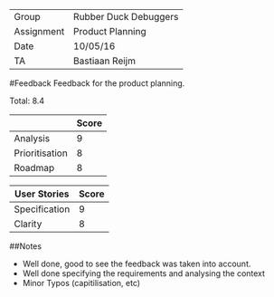 |      |            |
|------|------------|
|Group | Rubber Duck Debuggers |
|Assignment|Product Planning|
|Date|10/05/16|
|TA|Bastiaan Reijm|

#Feedback
Feedback for the product planning.

Total: 8.4

|                | Score |
|----------------|-------|
| Analysis       | 9     |
| Prioritisation | 8     |
| Roadmap        | 8     |

| User Stories  | Score |
|---------------|-------|
| Specification | 9     |
| Clarity       | 8     |

##Notes
* Well done, good to see the feedback was taken into account.
* Well done specifying the requirements and analysing the context
* Minor Typos (capitilisation, etc)